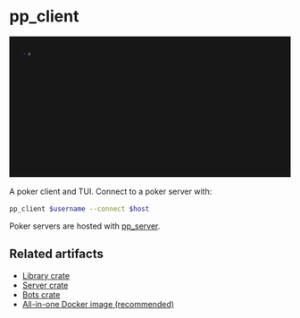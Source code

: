 # pp_client

![Demo][0]

A poker client and TUI. Connect to a poker server with:

```bash
pp_client $username --connect $host
```

Poker servers are hosted with [pp_server][2].

## Related artifacts

- [Library crate][1]
- [Server crate][2]
- [Bots crate][3]
- [All-in-one Docker image (recommended)][4]

[0]: https://github.com/theOGognf/private_poker/blob/main/assets/demo.gif?raw=true
[1]: https://crates.io/crates/private_poker
[2]: https://crates.io/crates/pp_server
[3]: https://crates.io/crates/pp_bots
[4]: https://hub.docker.com/r/ognf/poker
